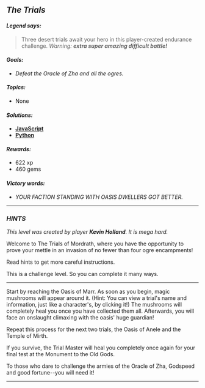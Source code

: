 ## _The Trials_

#### _Legend says:_
> Three desert trials await your hero in this player-created endurance challenge. _Warning: **extra super amazing difficult battle!**_

#### _Goals:_
+ _Defeat the Oracle of Zha and all the ogres._

#### _Topics:_
+ None

#### _Solutions:_
+ **[JavaScript](theTrials.js)**
+ **[Python](the_trials.py)**

#### _Rewards:_
+ 622 xp
+ 460 gems

#### _Victory words:_
+ _YOUR FACTION STANDING WITH OASIS DWELLERS GOT BETTER._

___

### _HINTS_

_This level was created by player **Kevin Holland**. It is mega hard._

Welcome to The Trials of Mordrath, where you have the opportunity to prove your mettle in an invasion of no fewer than four ogre encampments!

Read hints to get more careful instructions.

This is a challenge level. So you can complete it many ways.

___

Start by reaching the Oasis of Marr. As soon as you begin, magic mushrooms will appear around it. (Hint: You can view a trial's name and information, just like a character's, by clicking it!) The mushrooms will completely heal you once you have collected them all. Afterwards, you will face an onslaught climaxing with the oasis' huge guardian!

Repeat this process for the next two trials, the Oasis of Anele and the Temple of Mirth.

If you survive, the Trial Master will heal you completely once again for your final test at the Monument to the Old Gods.

To those who dare to challenge the armies of the Oracle of Zha, Godspeed and good fortune--you will need it!

___
